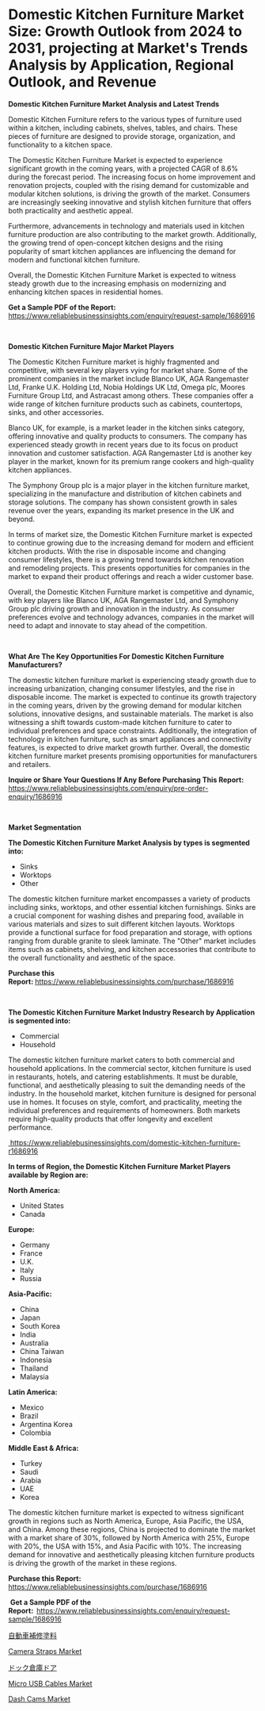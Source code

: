 <p><h1>Domestic Kitchen Furniture Market Size: Growth Outlook from 2024 to 2031, projecting at Market's Trends Analysis by Application, Regional Outlook, and Revenue</h1></p><p><strong>Domestic Kitchen Furniture Market Analysis and Latest Trends</strong></p>
<p><p>Domestic Kitchen Furniture refers to the various types of furniture used within a kitchen, including cabinets, shelves, tables, and chairs. These pieces of furniture are designed to provide storage, organization, and functionality to a kitchen space.</p><p>The Domestic Kitchen Furniture Market is expected to experience significant growth in the coming years, with a projected CAGR of 8.6% during the forecast period. The increasing focus on home improvement and renovation projects, coupled with the rising demand for customizable and modular kitchen solutions, is driving the growth of the market. Consumers are increasingly seeking innovative and stylish kitchen furniture that offers both practicality and aesthetic appeal.</p><p>Furthermore, advancements in technology and materials used in kitchen furniture production are also contributing to the market growth. Additionally, the growing trend of open-concept kitchen designs and the rising popularity of smart kitchen appliances are influencing the demand for modern and functional kitchen furniture.</p><p>Overall, the Domestic Kitchen Furniture Market is expected to witness steady growth due to the increasing emphasis on modernizing and enhancing kitchen spaces in residential homes.</p></p>
<p><strong>Get a Sample PDF of the Report:&nbsp;</strong> <a href="https://www.reliablebusinessinsights.com/enquiry/request-sample/1686916">https://www.reliablebusinessinsights.com/enquiry/request-sample/1686916</a></p>
<p>&nbsp;</p>
<p><strong>Domestic Kitchen Furniture Major Market Players</strong></p>
<p><p>The Domestic Kitchen Furniture market is highly fragmented and competitive, with several key players vying for market share. Some of the prominent companies in the market include Blanco UK, AGA Rangemaster Ltd, Franke U.K. Holding Ltd, Nobia Holdings UK Ltd, Omega plc, Moores Furniture Group Ltd, and Astracast among others. These companies offer a wide range of kitchen furniture products such as cabinets, countertops, sinks, and other accessories.</p><p>Blanco UK, for example, is a market leader in the kitchen sinks category, offering innovative and quality products to consumers. The company has experienced steady growth in recent years due to its focus on product innovation and customer satisfaction. AGA Rangemaster Ltd is another key player in the market, known for its premium range cookers and high-quality kitchen appliances.</p><p>The Symphony Group plc is a major player in the kitchen furniture market, specializing in the manufacture and distribution of kitchen cabinets and storage solutions. The company has shown consistent growth in sales revenue over the years, expanding its market presence in the UK and beyond.</p><p>In terms of market size, the Domestic Kitchen Furniture market is expected to continue growing due to the increasing demand for modern and efficient kitchen products. With the rise in disposable income and changing consumer lifestyles, there is a growing trend towards kitchen renovation and remodeling projects. This presents opportunities for companies in the market to expand their product offerings and reach a wider customer base.</p><p>Overall, the Domestic Kitchen Furniture market is competitive and dynamic, with key players like Blanco UK, AGA Rangemaster Ltd, and Symphony Group plc driving growth and innovation in the industry. As consumer preferences evolve and technology advances, companies in the market will need to adapt and innovate to stay ahead of the competition.</p></p>
<p>&nbsp;</p>
<p><strong>What Are The Key Opportunities For Domestic Kitchen Furniture Manufacturers?</strong></p>
<p><p>The domestic kitchen furniture market is experiencing steady growth due to increasing urbanization, changing consumer lifestyles, and the rise in disposable income. The market is expected to continue its growth trajectory in the coming years, driven by the growing demand for modular kitchen solutions, innovative designs, and sustainable materials. The market is also witnessing a shift towards custom-made kitchen furniture to cater to individual preferences and space constraints. Additionally, the integration of technology in kitchen furniture, such as smart appliances and connectivity features, is expected to drive market growth further. Overall, the domestic kitchen furniture market presents promising opportunities for manufacturers and retailers.</p></p>
<p><strong>Inquire or Share Your Questions If Any Before Purchasing This Report:</strong> <a href="https://www.reliablebusinessinsights.com/enquiry/pre-order-enquiry/1686916">https://www.reliablebusinessinsights.com/enquiry/pre-order-enquiry/1686916</a></p>
<p>&nbsp;</p>
<p><strong>Market Segmentation</strong></p>
<p><strong>The Domestic Kitchen Furniture Market Analysis by types is segmented into:</strong></p>
<p><ul><li>Sinks</li><li>Worktops</li><li>Other</li></ul></p>
<p><p>The domestic kitchen furniture market encompasses a variety of products including sinks, worktops, and other essential kitchen furnishings. Sinks are a crucial component for washing dishes and preparing food, available in various materials and sizes to suit different kitchen layouts. Worktops provide a functional surface for food preparation and storage, with options ranging from durable granite to sleek laminate. The "Other" market includes items such as cabinets, shelving, and kitchen accessories that contribute to the overall functionality and aesthetic of the space.</p></p>
<p><strong>Purchase this Report:&nbsp;</strong><a href="https://www.reliablebusinessinsights.com/purchase/1686916">https://www.reliablebusinessinsights.com/purchase/1686916</a></p>
<p>&nbsp;</p>
<p><strong>The Domestic Kitchen Furniture Market Industry Research by Application is segmented into:</strong></p>
<p><ul><li>Commercial</li><li>Household</li></ul></p>
<p><p>The domestic kitchen furniture market caters to both commercial and household applications. In the commercial sector, kitchen furniture is used in restaurants, hotels, and catering establishments. It must be durable, functional, and aesthetically pleasing to suit the demanding needs of the industry. In the household market, kitchen furniture is designed for personal use in homes. It focuses on style, comfort, and practicality, meeting the individual preferences and requirements of homeowners. Both markets require high-quality products that offer longevity and excellent performance.</p></p>
<p><a href="https://www.reliablebusinessinsights.com/domestic-kitchen-furniture-r1686916">&nbsp;https://www.reliablebusinessinsights.com/domestic-kitchen-furniture-r1686916</a></p>
<p><strong>In terms of Region, the Domestic Kitchen Furniture Market Players available by Region are:</strong></p>
<p>
    <p> <strong> North America: </strong>
        <ul>
            <li>United States</li>
            <li>Canada</li>
        </ul>
        </p> 
    <p> <strong> Europe: </strong>
        <ul>
            <li>Germany</li>
            <li>France</li>
            <li>U.K.</li>
            <li>Italy</li>
            <li>Russia</li>
        </ul>
        </p> 
    <p> <strong> Asia-Pacific: </strong>
        <ul>
            <li>China</li>
            <li>Japan</li>
            <li>South Korea</li>
            <li>India</li>
            <li>Australia</li>
            <li>China Taiwan</li>
            <li>Indonesia</li>
            <li>Thailand</li>
            <li>Malaysia</li>
        </ul>
        </p> 
    <p> <strong> Latin America: </strong>
        <ul>
            <li>Mexico</li>
            <li>Brazil</li>
            <li>Argentina Korea</li>
            <li>Colombia</li>
        </ul>
        </p> 
    <p> <strong> Middle East & Africa: </strong>
        <ul>
            <li>Turkey</li>
            <li>Saudi</li>
            <li>Arabia</li>
            <li>UAE</li>
            <li>Korea</li>
        </ul>
    </p>
    </p>
<p><p>The domestic kitchen furniture market is expected to witness significant growth in regions such as North America, Europe, Asia Pacific, the USA, and China. Among these regions, China is projected to dominate the market with a market share of 30%, followed by North America with 25%, Europe with 20%, the USA with 15%, and Asia Pacific with 10%. The increasing demand for innovative and aesthetically pleasing kitchen furniture products is driving the growth of the market in these regions.</p></p>
<p><strong>Purchase this Report: </strong><a href="https://www.reliablebusinessinsights.com/purchase/1686916">https://www.reliablebusinessinsights.com/purchase/1686916</a></p>
<p>&nbsp;<strong>Get a Sample PDF of the Report:&nbsp;&nbsp;</strong><a href="https://www.reliablebusinessinsights.com/enquiry/request-sample/1686916">https://www.reliablebusinessinsights.com/enquiry/request-sample/1686916</a></p>
<p><strong></strong></p>
<p><p><a href="https://github.com/dadanedu33/Market-Research-Report-List-2/blob/main/9021171111245.md">自動車補修塗料</a></p><p><a href="https://github.com/guneycigdem35/Market-Research-Report-List-3/blob/main/camera-straps-market.md">Camera Straps Market</a></p><p><a href="https://github.com/zoetazuur/Market-Research-Report-List-2/blob/main/8927715111246.md">ドック倉庫ドア</a></p><p><a href="https://issuu.com/reportprime-2/docs/micro-usb-cables-market-size-2030.pptx">Micro USB Cables Market</a></p><p><a href="https://github.com/biheemgalvinlouises6hokrh3h/Market-Research-Report-List-2/blob/main/dash-cams-market.md">Dash Cams Market</a></p></p>